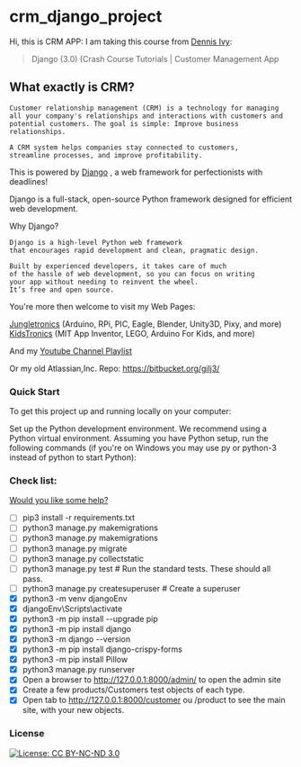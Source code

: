 # crm_django_project

Hi, this is CRM APP: I am taking this course from [Dennis Ivy](https://www.linkedin.com/in/dennis-ivanov/):

> Django (3.0) (Crash Course Tutorials | Customer Management App

## What exactly is CRM?
```
Customer relationship management (CRM) is a technology for managing
all your company's relationships and interactions with customers and 
potential customers. The goal is simple: Improve business relationships.

A CRM system helps companies stay connected to customers, 
streamline processes, and improve profitability.
```

This is powered by [Django](https://www.djangoproject.com/) , a web framework for perfectionists with deadlines!

Django is a full-stack, open-source Python framework designed for efficient web development.

Why Django?
```
Django is a high-level Python web framework 
that encourages rapid development and clean, pragmatic design. 

Built by experienced developers, it takes care of much 
of the hassle of web development, so you can focus on writing 
your app without needing to reinvent the wheel. 
It’s free and open source.
```
You're more then welcome to visit my Web Pages:

[Jungletronics](https://medium.com/jungletronics) (Arduino, RPi, PIC, Eagle, Blender, Unity3D, Pixy, and more)
[KidsTronics](https://medium.com/kidstronics) (MIT App Inventor, LEGO, Arduino For Kids, and more)

And my [Youtube Channel Playlist](https://www.youtube.com/playlist?list=PLK3PeNcUzb8TwZuXZJgREj5nDbQxRLW_a)

Or my old Atlassian,Inc. Repo: https://bitbucket.org/gilj3/

###	Quick Start
To get this project up and running locally on your computer:

Set up the Python development environment. We recommend using a Python virtual environment.
Assuming you have Python setup, run the following commands (if you're on Windows you may use py or python-3 instead of python to start Python):

### Check list:  
[Would you like some help?](https://youtu.be/tr_2k87AdYQ)
- [ ] pip3 install -r requirements.txt
- [ ] python3 manage.py makemigrations
- [ ] python3 manage.py makemigrations
- [ ] python3 manage.py migrate
- [ ] python3 manage.py collectstatic
- [ ] python3 manage.py test # Run the standard tests. These should all pass.
- [ ] python3 manage.py createsuperuser # Create a superuser
- [x] python3 -m venv djangoEnv  
- [x] djangoEnv\Scripts\activate 
- [x] python3 -m pip install --upgrade pip
- [x] python3 -m pip install django 
- [x] python3 -m django --version  
- [x] python3 -m pip install django-crispy-forms 
- [x] python3 -m pip install Pillow
- [x] python3 manage.py runserver
- [x] Open a browser to http://127.0.0.1:8000/admin/ to open the admin site
- [x] Create a few products/Customers test objects of each type.
- [x] Open tab to http://127.0.0.1:8000/customer ou /product to see the main site, with your new objects.

### License

[![License: CC BY-NC-ND 3.0](https://img.shields.io/badge/License-CC%20BY--NC--ND%203.0-lightgrey.svg)](https://creativecommons.org/licenses/by-nc-nd/3.0/)

